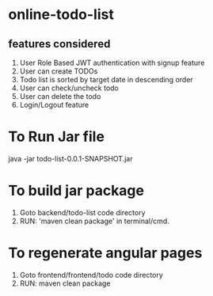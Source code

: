 # online-todo-list
## features considered
1. User Role Based JWT authentication with signup feature
2. User can create TODOs
3. Todo list is sorted by target date in descending order
4. User can check/uncheck todo
5. User can delete the todo
6. Login/Logout feature

# To Run Jar file
java -jar todo-list-0.0.1-SNAPSHOT.jar

# To build jar package
1. Goto backend/todo-list code directory
2. RUN: 'maven clean package' in terminal/cmd.

# To regenerate angular pages
1. Goto frontend/frontend/todo code directory
2. RUN: maven clean package
